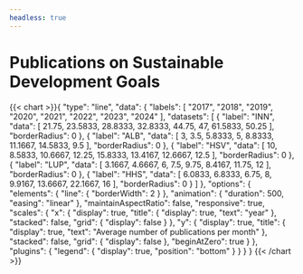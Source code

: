 ```yaml
---
headless: true
---
```

<h1>Publications on Sustainable Development Goals</h1>
{{< chart >}}{
    "type": "line",
    "data": {
        "labels": [
            "2017",
            "2018",
            "2019",
            "2020",
            "2021",
            "2022",
            "2023",
            "2024"
        ],
        "datasets": [
            {
                "label": "INN",
                "data": [
                    21.75,
                    23.5833,
                    28.8333,
                    32.8333,
                    44.75,
                    47,
                    61.5833,
                    50.25
                ],
                "borderRadius": 0
            },
            {
                "label": "ALB",
                "data": [
                    3,
                    3.5,
                    5.8333,
                    5,
                    8.8333,
                    11.1667,
                    14.5833,
                    9.5
                ],
                "borderRadius": 0
            },
            {
                "label": "HSV",
                "data": [
                    10,
                    8.5833,
                    10.6667,
                    12.25,
                    15.8333,
                    13.4167,
                    12.6667,
                    12.5
                ],
                "borderRadius": 0
            },
            {
                "label": "LUP",
                "data": [
                    3.1667,
                    4.6667,
                    6,
                    7.5,
                    9.75,
                    8.4167,
                    11.75,
                    12
                ],
                "borderRadius": 0
            },
            {
                "label": "HHS",
                "data": [
                    6.0833,
                    6.8333,
                    6.75,
                    8,
                    9.9167,
                    13.6667,
                    22.1667,
                    16
                ],
                "borderRadius": 0
            }
        ]
    },
    "options": {
        "elements": {
            "line": {
                "borderWidth": 2
            }
        },
        "animation": {
            "duration": 500,
            "easing": "linear"
        },
        "maintainAspectRatio": false,
        "responsive": true,
        "scales": {
            "x": {
                "display": true,
                "title": {
                    "display": true,
                    "text": "year"
                },
                "stacked": false,
                "grid": {
                    "display": false
                }
            },
            "y": {
                "display": true,
                "title": {
                    "display": true,
                    "text": "Average number of publications per month"
                },
                "stacked": false,
                "grid": {
                    "display": false
                },
                "beginAtZero": true
            }
        },
        "plugins": {
            "legend": {
                "display": true,
                "position": "bottom"
            }
        }
    }
}
{{< /chart >}}
